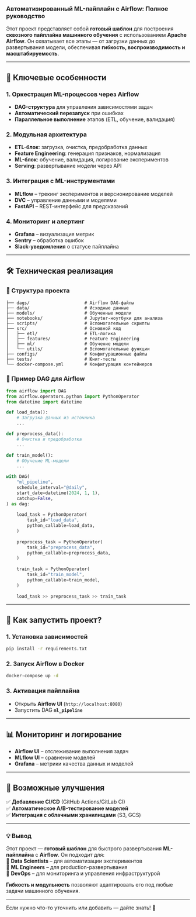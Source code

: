 ### **Автоматизированный ML-пайплайн с Airflow: Полное руководство**  

Этот проект представляет собой **готовый шаблон** для построения **сквозного пайплайна машинного обучения** с использованием **Apache Airflow**. Он охватывает все этапы — от загрузки данных до развертывания модели, обеспечивая **гибкость, воспроизводимость и масштабируемость**.  

---

## **📌 Ключевые особенности**  

### **1. Оркестрация ML-процессов через Airflow**  
- **DAG-структура** для управления зависимостями задач  
- **Автоматический перезапуск** при ошибках  
- **Параллельное выполнение** этапов (ETL, обучение, валидация)  

### **2. Модульная архитектура**  
- **ETL-блок**: загрузка, очистка, предобработка данных  
- **Feature Engineering**: генерация признаков, нормализация  
- **ML-блок**: обучение, валидация, логирование экспериментов  
- **Serving**: развертывание модели через API  

### **3. Интеграция с ML-инструментами**  
- **MLflow** – трекинг экспериментов и версионирование моделей  
- **DVC** – управление данными и моделями  
- **FastAPI** – REST-интерфейс для предсказаний  

### **4. Мониторинг и алертинг**  
- **Grafana** – визуализация метрик  
- **Sentry** – обработка ошибок  
- **Slack-уведомления** о статусе пайплайна  

---

## **🛠 Техническая реализация**  

### **📂 Структура проекта**  
```
├── dags/                     # Airflow DAG-файлы
├── data/                     # Исходные данные
├── models/                   # Обученные модели
├── notebooks/                # Jupyter-ноутбуки для анализа
├── scripts/                  # Вспомогательные скрипты
├── src/                      # Основной код
│   ├── etl/                  # ETL-логика
│   ├── features/             # Feature Engineering
│   ├── ml/                   # Обучение модели
│   └── utils/                # Вспомогательные функции
├── configs/                  # Конфигурационные файлы
├── tests/                    # Юнит-тесты
└── docker-compose.yml        # Конфигурация контейнеров
```

### **🔧 Пример DAG для Airflow**  
```python
from airflow import DAG
from airflow.operators.python import PythonOperator
from datetime import datetime

def load_data():
    # Загрузка данных из источника
    ...

def preprocess_data():
    # Очистка и предобработка
    ...

def train_model():
    # Обучение ML-модели
    ...

with DAG(
    "ml_pipeline",
    schedule_interval="@daily",
    start_date=datetime(2024, 1, 1),
    catchup=False,
) as dag:
    
    load_task = PythonOperator(
        task_id="load_data",
        python_callable=load_data,
    )
    
    preprocess_task = PythonOperator(
        task_id="preprocess_data",
        python_callable=preprocess_data,
    )
    
    train_task = PythonOperator(
        task_id="train_model",
        python_callable=train_model,
    )
    
    load_task >> preprocess_task >> train_task
```

---

## **🚀 Как запустить проект?**  

### **1. Установка зависимостей**  
```bash
pip install -r requirements.txt
```

### **2. Запуск Airflow в Docker**  
```bash
docker-compose up -d
```

### **3. Активация пайплайна**  
- Открыть **Airflow UI** (`http://localhost:8080`)  
- Запустить DAG **`ml_pipeline`**  

---

## **📊 Мониторинг и логирование**  
- **Airflow UI** – отслеживание выполнения задач  
- **MLflow UI** – сравнение моделей  
- **Grafana** – метрики качества данных и моделей  

---

## **🔮 Возможные улучшения**  
✅ **Добавление CI/CD** (GitHub Actions/GitLab CI)  
✅ **Автоматическое A/B-тестирование моделей**  
✅ **Интеграция с облачными хранилищами** (S3, GCS)  

---

### **💡 Вывод**  
Этот проект — **готовый шаблон** для быстрого развертывания **ML-пайплайна** с **Airflow**. Он подходит для:  
🔹 **Data Scientists** – для автоматизации экспериментов  
🔹 **ML Engineers** – для production-развертывания  
🔹 **DevOps** – для мониторинга и управления инфраструктурой  

**Гибкость и модульность** позволяют адаптировать его под любые задачи машинного обучения.  

---

Если нужно что-то уточнить или добавить — дайте знать! 🚀
